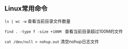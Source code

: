 ## Linux常用命令

`ls | wc -w` 查看当前目录文件数量

`find . -type f -size +100M ` 查看当前目录超过100M的文件

`cat /dev/null > nohup.out` 清空nohup日志文件
